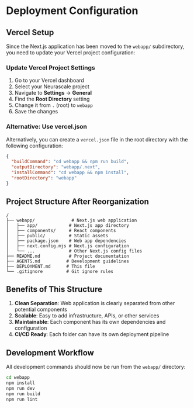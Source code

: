 # Deployment Configuration

## Vercel Setup

Since the Next.js application has been moved to the `webapp/` subdirectory, you need to update your Vercel project configuration:

### Update Vercel Project Settings

1. Go to your Vercel dashboard
2. Select your Neurascale project
3. Navigate to **Settings** → **General**
4. Find the **Root Directory** setting
5. Change it from `.` (root) to `webapp`
6. Save the changes

### Alternative: Use vercel.json

Alternatively, you can create a `vercel.json` file in the root directory with the following configuration:

```json
{
  "buildCommand": "cd webapp && npm run build",
  "outputDirectory": "webapp/.next",
  "installCommand": "cd webapp && npm install",
  "rootDirectory": "webapp"
}
```

## Project Structure After Reorganization

```
/
├── webapp/              # Next.js web application
│   ├── app/            # Next.js app directory
│   ├── components/     # React components
│   ├── public/         # Static assets
│   ├── package.json    # Web app dependencies
│   ├── next.config.mjs # Next.js configuration
│   └── ...             # Other Next.js config files
├── README.md           # Project documentation
├── AGENTS.md          # Development guidelines
├── DEPLOYMENT.md      # This file
└── .gitignore         # Git ignore rules
```

## Benefits of This Structure

1. **Clean Separation**: Web application is clearly separated from other potential components
2. **Scalable**: Easy to add infrastructure, APIs, or other services
3. **Maintainable**: Each component has its own dependencies and configuration
4. **CI/CD Ready**: Each folder can have its own deployment pipeline

## Development Workflow

All development commands should now be run from the `webapp/` directory:

```bash
cd webapp
npm install
npm run dev
npm run build
npm run lint
```